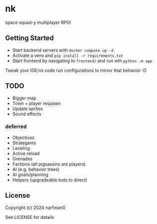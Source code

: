 # nk

space squad-y multiplayer RPG!

## Getting Started

* Start backend servers with `docker compose up -d`
* Activate a venv and `pip install -r requirements.txt`
* Start frontend by navigating to `frontend/` and run wth `python -m app`

Tweak your IDE/vs code run configurations to mirror that behavior :D

## TODO

* Bigger map
* Town + player respawn
* Update sprites
* Sound effects

### deferred

* Objectives
* Strategems
* Leveling
* Active reload
* Grenades
* Factions (all pigsassins are players)
* AI (e.g. behavior trees)
* AI goals/planning
* Helpers (upgradeable bots to direct)

## License

Copyright (c) 2024 narfman0

See LICENSE for details
